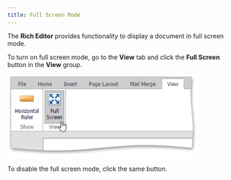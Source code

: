 ```yaml
---
title: Full Screen Mode
---
```

The **Rich Editor** provides functionality to display a document in full screen mode.

To turn on full screen mode, go to the **View** tab and click the **Full Screen** button in the **View** group.

![EUD_ASPxRichEdit_View_FullScreen](../../../images/Img117878.png)

To disable the full screen mode, click the same button.